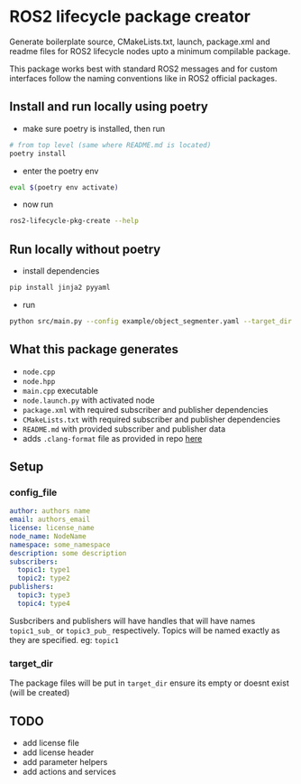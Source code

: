 # ROS2 lifecycle package creator

Generate boilerplate source, CMakeLists.txt, launch, package.xml and readme files for ROS2 lifecycle nodes upto a minimum compilable package.

This package works best with standard ROS2 messages and for custom interfaces follow the naming conventions like in ROS2 official packages.

## Install and run locally using poetry

- make sure poetry is installed, then run
```bash
# from top level (same where README.md is located)
poetry install
```
- enter the poetry env
```bash
eval $(poetry env activate)
```
- now run
```bash
ros2-lifecycle-pkg-create --help
```

## Run locally without poetry

- install dependencies
```bash
pip install jinja2 pyyaml
```
- run
```bash
python src/main.py --config example/object_segmenter.yaml --target_dir /path/to/ros2_ws/src/example_pkg
```

## What this package generates
- `node.cpp`
- `node.hpp`
- `main.cpp` executable
- `node.launch.py` with activated node
- `package.xml` with required subscriber and publisher dependencies
- `CMakeLists.txt` with required subscriber and publisher dependencies
- `README.md` with provided subscriber and publisher data
- adds `.clang-format` file as provided in repo [here](https://github.com/ament/ament_lint/blob/rolling/ament_clang_format/ament_clang_format/configuration/.clang-format)


## Setup

### config_file

```yaml
author: authors name
email: authors_email
license: license_name
node_name: NodeName
namespace: some_namespace
description: some description
subscribers:
  topic1: type1
  topic2: type2
publishers:
  topic3: type3
  topic4: type4
```

Susbcribers and publishers will have handles that will have names `topic1_sub_` or `topic3_pub_` respectively. 
Topics will be named exactly as they are specified. eg: `topic1`

### target_dir

The package files will be put in `target_dir` ensure its empty or doesnt exist (will be created)

## TODO
- add license file
- add license header
- add parameter helpers
- add actions and services

